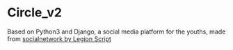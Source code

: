 # Circle_v2

Based on Python3 and Django, a social media platform for the youths, made from [socialnetwork by Legion Script](https://github.com/legionscript/socialnetwork/tree/tutorial18)
